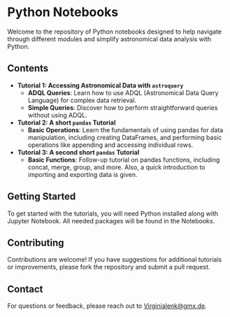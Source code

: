 # Python Notebooks

Welcome to the repository of Python notebooks designed to help navigate through different modules and simplify astronomical data analysis with Python.

## Contents

- **Tutorial 1: Accessing Astronomical Data with `astroquery`**
  - **ADQL Queries**: Learn how to use ADQL (Astronomical Data Query Language) for complex data retrieval.
  - **Simple Queries**: Discover how to perform straightforward queries without using ADQL.
- **Tutorial 2: A short `pandas` Tutorial**
  - **Basic Operations**: Learn the fundamentals of using pandas for data manipulation, including creating DataFrames, and performing basic operations like appending and accessing individual rows.
- **Tutorial 3: A second short `pandas` Tutorial**
  - **Basic Functions**: Follow-up tutorial on pandas functions, including concat, merge, group, and more. Also, a quick introduction to importing and exporting data is given.

    
## Getting Started

To get started with the tutorials, you will need Python installed along with Jupyter Notebook. All needed packages will be found in the Notebooks.
   
## Contributing

Contributions are welcome! If you have suggestions for additional tutorials or improvements, please fork the repository and submit a pull request.

## Contact

For questions or feedback, please reach out to Virginialenk@gmx.de.
